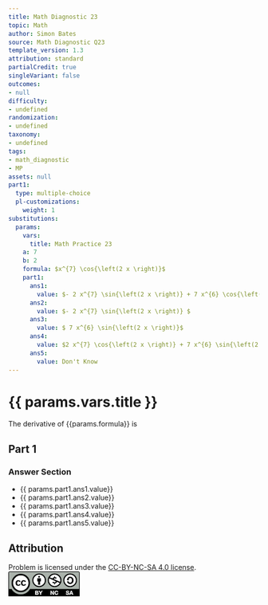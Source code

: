 ```yaml
---
title: Math Diagnostic 23
topic: Math
author: Simon Bates
source: Math Diagnostic Q23
template_version: 1.3
attribution: standard
partialCredit: true
singleVariant: false
outcomes:
- null
difficulty:
- undefined
randomization:
- undefined
taxonomy:
- undefined
tags:
- math_diagnostic
- MP
assets: null
part1:
  type: multiple-choice
  pl-customizations:
    weight: 1
substitutions:
  params:
    vars:
      title: Math Practice 23
    a: 7
    b: 2
    formula: $x^{7} \cos{\left(2 x \right)}$
    part1:
      ans1:
        value: $- 2 x^{7} \sin{\left(2 x \right)} + 7 x^{6} \cos{\left(2 x \right)}$
      ans2:
        value: $- 2 x^{7} \sin{\left(2 x \right)} $
      ans3:
        value: $ 7 x^{6} \sin{\left(2 x \right)}$
      ans4:
        value: $2 x^{7} \cos{\left(2 x \right)} + 7 x^{6} \sin{\left(2 x \right)}$
      ans5:
        value: Don't Know
---
```

# {{ params.vars.title }}
The derivative of {{params.formula}} is

## Part 1

### Answer Section

- {{ params.part1.ans1.value}}
- {{ params.part1.ans2.value}}
- {{ params.part1.ans3.value}}
- {{ params.part1.ans4.value}}
- {{ params.part1.ans5.value}}

## Attribution

Problem is licensed under the [CC-BY-NC-SA 4.0 license](https://creativecommons.org/licenses/by-nc-sa/4.0/).<br> ![The Creative Commons 4.0 license requiring attribution-BY, non-commercial-NC, and share-alike-SA license.](https://raw.githubusercontent.com/firasm/bits/master/by-nc-sa.png)
